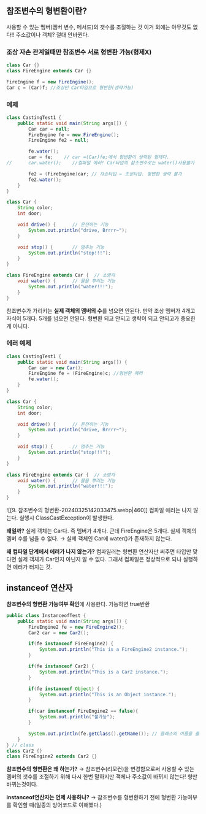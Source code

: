## 참조변수의 형변환이란?
사용할 수 있는 멤버(멤버 변수, 메서드)의 갯수를 조절하는 것
이거 외에는 아무것도 없다!!
주소값이나 객체? 절대 안바뀐다.
### 조상 자손 관계일때만 참조변수 서로 형변환 가능(형제X)
```java
class Car {}
class FireEngine extends Car {}

FireEngine f = new FireEngine();
Car c = (Car)f; //조상인 Car타입으로 형변환(생략가능)
```

### 예제
```java
class CastingTest1 {
	public static void main(String args[]) {
		Car car = null;
		FireEngine fe = new FireEngine();
		FireEngine fe2 = null;

		fe.water();
		car = fe;    // car =(Car)fe;에서 형변환이 생략된 형태다.
//		car.water();	//컴파일 에러! Car타입의 참조변수로는 water()사용불가

		fe2 = (FireEngine)car; // 자손타입 ← 조상타입. 형변환 생략 불가
		fe2.water();
	}
}

class Car {
	String color;
	int door;

	void drive() { 		// 운전하는 기능
		System.out.println("drive, Brrrr~");
	}

	void stop() {		// 멈추는 기능	
		System.out.println("stop!!!");	
	}
}

class FireEngine extends Car {	// 소방차
	void water() {		// 물을 뿌리는 기능
		System.out.println("water!!!");
	}
}
```
참조변수가 가리키는 **실제 객체의 멤버의 수**를 넘으면 안된다.
만약 조상 멤버가 4개고 자식이 5개다.
5개를 넘으면 안된다. 형변환 되고 안되고 생략이 되고 안되고가 중요한 게 아니다.


### 에러 예제
```java
class CastingTest1 {
	public static void main(String args[]) {
		Car car = new Car();
		FireEngine fe = (FireEngine)c; //형변환 에러
		fe.water();
	}
}

class Car {
	String color;
	int door;

	void drive() { 		// 운전하는 기능
		System.out.println("drive, Brrrr~");
	}

	void stop() {		// 멈추는 기능	
		System.out.println("stop!!!");	
	}
}

class FireEngine extends Car {	// 소방차
	void water() {		// 물을 뿌리는 기능
		System.out.println("water!!!");
	}
}
```
![[9. 참조변수의 형변환-20240325142033475.webp|460]]
컴파일 에러는 나지 않는다.
실행시 ClassCastException이 발생한다.

**왜일까?**
실제 객체는 Car다. 즉 멤버가 4개다.
근데 FireEngine은 5개다. 실제 객체의 멤버 수를 넘을 수 없다.
→ 실제 객체인 Car에 water()가 존재하지 않는다.

**왜 컴파일 단계에서 에러가 나지 않는가?**
컴파일러는 형변환 연산자만 써주면 타입만 맞다면 실제 객체가 Car인지 아닌지 알 수 없다.
그래서 컴파일은 정상적으로 되나 실행하면 에러가 터지는 것.

## instanceof 연산자
**참조변수의 형변환 가능여부 확인**에 사용한다.
가능하면 true반환

```java
public class InstanceofTest {
    public static void main(String args[]) {
        FireEngine2 fe = new FireEngine2();
        Car2 car = new Car2();

        if(fe instanceof FireEngine2) {
            System.out.println("This is a FireEngine2 instance.");
        }

        if(fe instanceof Car2) {
            System.out.println("This is a Car2 instance.");
        }

        if(fe instanceof Object) {
            System.out.println("This is an Object instance.");
        }

        if(car instanceof FireEngine2 == false){
            System.out.println("불가능");
        }

        System.out.println(fe.getClass().getName()); // 클래스의 이름을 출력
    }
} // class
class Car2 {}
class FireEngine2 extends Car2 {}
```

**참조변수의 형변환은 왜 하는가?**
→ 참조변수(리모컨)을 변경함으로써 사용할 수 있는 멤버의 갯수를 조절하기 위해
다시 한번 말하지만 객체나 주소값이 바뀌지 않는다! 형만 바뀌는것이다.

**instanceof연산자는 언제 사용하나?**
→ 참조변수를 형변환하기 전에 형변환 가능여부를 확인할 때(일종의 방어코드로 이해했다.)